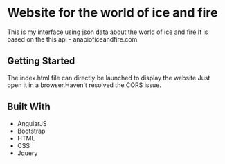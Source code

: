 # Website for the world of ice and fire
This is my interface using json data about the world of ice and fire.It is based on the this api - anapioficeandfire.com.

## Getting Started

The index.html file can directly be launched to display the website.Just open it in a browser.Haven't resolved the CORS issue.

## Built With

* AngularJS
* Bootstrap
* HTML
* CSS
* Jquery
